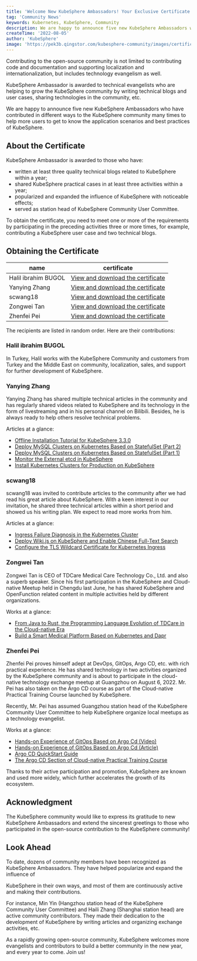 ```yaml
---
title: 'Welcome New KubeSphere Ambassadors! Your Exclusive Certificate Is Ready!'  
tag: 'Community News'  
keywords: Kubernetes, KubeSphere, Community 
description: We are happy to announce five new KubeSphere Ambassadors who have contributed in different ways to the KubeSphere community many times to help more users to get to know the application scenarios and best practices of KubeSphere.
createTime: '2022-08-05'  
author: 'KubeSphere'  
image: 'https://pek3b.qingstor.com/kubesphere-community/images/certificate-ambassador-en.png'
---
```


Contributing to the open-source community is not limited to contributing code and documentation and supporting localization and internationalization, but includes technology evangelism as well.

KubeSphere Ambassador is awarded to technical evangelists who are helping to grow the KubeSphere community by writing technical blogs and user cases, sharing technologies in the community, etc.

We are happy to announce five new KubeSphere Ambassadors who have contributed in different ways to the KubeSphere community many times to help more users to get to know the application scenarios and best practices of KubeSphere.

## About the Certificate

KubeSphere Ambassador is awarded to those who have:
- written at least three quality technical blogs related to KubeSphere within a year;
- shared KubeSphere practical cases in at least three activities within a year;
- popularized and expanded the influence of KubeSphere with noticeable effects;
- served as station head of KubeSphere Community User Committee.

To obtain the certificate, you need to meet one or more of the requirements by participating in the preceding activities three or more times, for example, contributing a KubeSphere user case and two technical blogs.

## Obtaining the Certificate

| name | certificate |
| ---- | ---- |
|Halil ibrahim BUGOL|[View and download the certificate](https://kubesphere-community.pek3b.qingstor.com/images/ambassador-halil.png) |
|Yanying Zhang|[View and download the certificate](https://kubesphere-community.pek3b.qingstor.com/images/ambassador-zhangyanying.png) |
|scwang18|[View and download the certificate](https://kubesphere-community.pek3b.qingstor.com/images/ambassador-scwang18.png) |
|Zongwei Tan|[View and download the certificate](https://kubesphere-community.pek3b.qingstor.com/images/ambassador-tanzongwei.png) |
|Zhenfei Pei|[View and download the certificate](https://kubesphere-community.pek3b.qingstor.com/images/ambassador-peizhenfei.png) |

The recipients are listed in random order. Here are their contributions:

### Halil ibrahim BUGOL

In Turkey, Halil works with the KubeSphere Community and customers from Turkey and the Middle East on community, localization, sales, and support for further development of KubeSphere.

### Yanying Zhang

Yanying Zhang has shared multiple technical articles in the community and has regularly shared videos related to KubeSphere and its technology in the form of livestreaming and in his personal channel on Bilibili. Besides, he is always ready to help others resolve technical problems.

Articles at a glance:

- [Offline Installation Tutorial for KubeSphere 3.3.0](https://kubesphere.com.cn/blogs/kubesphere-v3.3.0-offline-installation/)
- [Deploy MySQL Clusters on Kubernetes Based on StatefulSet (Part 2)](https://kubesphere.com.cn/blogs/mysql-on-k8s-statefulset-2/)
- [Deploy MySQL Clusters on Kubernetes Based on StatefulSet (Part 1)](https://kubesphere.com.cn/blogs/mysql-on-k8s-statefulset-1/)
- [Monitor the External etcd in KubeSphere](https://kubesphere.com.cn/blogs/kubesphere-etcd/)
- [Install Kubernetes Clusters for Production on KubeSphere](https://kubesphere.com.cn/blogs/kubesphere-k8s-cluster/)

### scwang18

scwang18 was invited to contribute articles to the community after we had read his great article about KubeSphere. With a keen interest in our invitation, he shared three technical articles within a short period and showed us his writing plan. We expect to read more works from him.

Articles at a glance:
- [Ingress Failure Diagnosis in the Kubernetes Cluster](https://kubesphere.com.cn/blogs/kubesphere-ingress-fault-diagnosis/)
- [Deploy Wiki.js on KubeSphere and Enable Chinese Full-Text Search](https://kubesphere.com.cn/blogs/kubesphere-wiki/)
- [Configure the TLS Wildcard Certificate for Kubernetes Ingress](https://kubesphere.com.cn/blogs/kubesphere-ssl/)

### Zongwei Tan

Zongwei Tan is CEO of TDCare Medical Care Technology Co., Ltd. and also a superb speaker. Since his first participation in the KubeSphere and Cloud-native Meetup held in Chengdu last June, he has shared KubeSphere and OpenFunction related content in multiple activities held by different organizations.

Works at a glance:
- [From Java to Rust, the Programming Language Evolution of TDCare in the Cloud-native Era](https://kubesphere.com.cn/live/changsha0312-rust/)
- [Build a Smart Medical Platform Based on Kubernetes and Dapr](https://kubesphere.com.cn/live/tideng-chengdu/)

### Zhenfei Pei

Zhenfei Pei proves himself adept at DevOps, GitOps, Argo CD, etc. with rich practical experience. He has shared technology in two activities organized by the KubeSphere community and is about to participate in the cloud-native technology exchange meetup at Guangzhou on August 6, 2022. Mr. Pei has also taken on the Argo CD course as part of the Cloud-native Practical Training Course launched by KubeSphere.

Recently, Mr. Pei has assumed Guangzhou station head of the KubeSphere Community User Committee to help KubeSphere organize local meetups as a technology evangelist.

Works at a glance:

- [Hands-on Experience of GitOps Based on Argo Cd (Video)](https://kubesphere.com.cn/live/gitops-cic/)
- [Hands-on Experience of GitOps Based on Argo Cd (Article)](https://kubesphere.com.cn/live/argocd0217-live/)
- [Argo CD QuickStart Guide](https://kubesphere.com.cn/blogs/gitops-argocd/)
- [The Argo CD Section of Cloud-native Practical Training Course](https://www.bilibili.com/video/BV1rD4y1c7r1?p=20&vd_source=082ccfb1773100241c716ab77af81a3f)

Thanks to their active participation and promotion, KubeSphere are known and used more widely, which further accelerates the growth of its ecosystem.

## Acknowledgment
The KubeSphere community would like to express its gratitude to new KubeSphere Ambassadors and extend the sincerest greetings to those who participated in the open-source contribution to the KubeSphere community!

## Look Ahead
To date, dozens of community members have been recognized as KubeSphere Ambassadors. They have helped popularize and expand the influence of 

KubeSphere in their own ways, and most of them are continuously active and making their contributions.

For instance, Min Yin (Hangzhou station head of the KubeSphere Community User Committee) and Haili Zhang (Shanghai station head) are active community contributors. They made their dedication to the development of KubeSphere by writing articles and organizing exchange activities, etc.

As a rapidly growing open-source community, KubeSphere welcomes more evangelists and contributors to build a better community in the new year, and every year to come. Join us!
